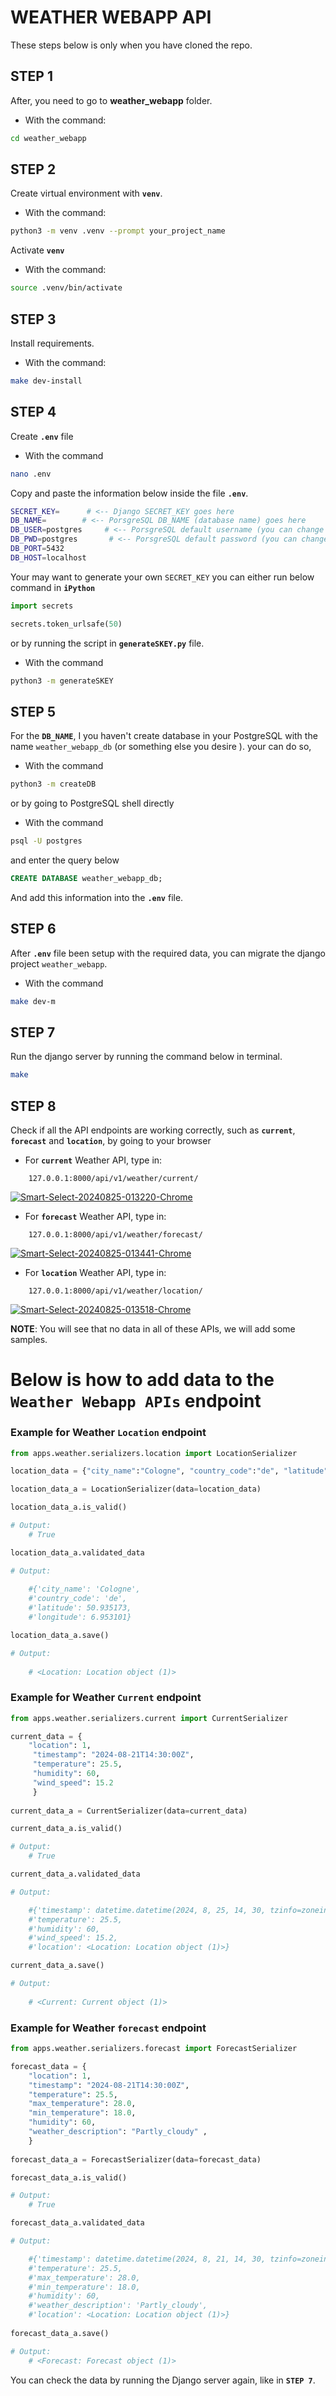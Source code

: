 # WEATHER WEBAPP API

These steps below is only when you have cloned the repo.

## **STEP 1**

After, you need to go to  **weather_webapp** folder.

- With the command:

```bash
cd weather_webapp
```

## **STEP 2**

Create virtual environment with **`venv`**.

- With the command:
```bash
python3 -m venv .venv --prompt your_project_name
```

Activate **`venv`**

- With the command:

```bash
source .venv/bin/activate
```

## **STEP 3**

Install requirements.

- With the command:

```bash
make dev-install
```


## **STEP 4**

Create **`.env`** file

- With the command

```bash
nano .env
```
Copy and paste the information below inside the file **`.env`**.

```bash
SECRET_KEY=      # <-- Django SECRET_KEY goes here
DB_NAME=        # <-- PorsgreSQL DB_NAME (database name) goes here
DB_USER=postgres     # <-- PorsgreSQL default username (you can change it however you want) 
DB_PWD=postgres       # <-- PorsgreSQL default password (you can change it however you want) 
DB_PORT=5432
DB_HOST=localhost
```
Your may  want to generate your own `SECRET_KEY` you can either run below command in **`iPython`**

```py
import secrets

secrets.token_urlsafe(50)
```

or by running the script in **`generateSKEY.py`** file.

- With the command 

```bash
python3 -m generateSKEY
```

## **STEP 5**

For the **`DB_NAME`**, I you haven't create database in your PostgreSQL with the name `weather_webapp_db` (or something else you desire ).
your can do so,

- With the command

```bash
python3 -m createDB
```

or by going to PostgreSQL shell directly

- With the command

```bash
psql -U postgres
```

 and enter the query below

```sql
CREATE DATABASE weather_webapp_db;
```

And add this information into the **`.env`** file.

## **STEP 6**

After **`.env`** file been setup with the required data, you can migrate the django  project `weather_webapp`.

- With the command

```bash
make dev-m
```

## **STEP 7**

Run the django server by running the command below in terminal.

```bash
make
```

## **STEP 8**

Check if all the API endpoints are working correctly, such as **`current`**, **`forecast`** and **`location`**, by going to your browser


- For **`current`** Weather API, type in:
```
	127.0.0.1:8000/api/v1/weather/current/
```
<a href="https://ibb.co/Kztshdh"><img src="https://i.ibb.co/dJNpMFM/Smart-Select-20240825-013220-Chrome.jpg" alt="Smart-Select-20240825-013220-Chrome" border="0"></a>

- For **`forecast`** Weather API, type in:
```
	127.0.0.1:8000/api/v1/weather/forecast/
```
<a href="https://ibb.co/18XLTHc"><img src="https://i.ibb.co/HnPVqmZ/Smart-Select-20240825-013441-Chrome.jpg" alt="Smart-Select-20240825-013441-Chrome" border="0"></a>

- For **`location`** Weather API, type in:
```
	127.0.0.1:8000/api/v1/weather/location/ 
```
<a href="https://ibb.co/vj7N98Q"><img src="https://i.ibb.co/qrtH6wW/Smart-Select-20240825-013518-Chrome.jpg" alt="Smart-Select-20240825-013518-Chrome" border="0"></a>	


**NOTE**: You will see that no data in all of these APIs, we will  add some samples.

# **Below is how to add data to the `Weather Webapp APIs` endpoint**

### **Example for Weather `Location` endpoint**
```py
from apps.weather.serializers.location import LocationSerializer

location_data = {"city_name":"Cologne", "country_code":"de", "latitude":50.935173, "longitude":6.953101}

location_data_a = LocationSerializer(data=location_data)

location_data_a.is_valid()

# Output:
	# True

location_data_a.validated_data

# Output:
	
	#{'city_name': 'Cologne',
 	#'country_code': 'de',
 	#'latitude': 50.935173,
 	#'longitude': 6.953101}

location_data_a.save()

# Output:
	
	# <Location: Location object (1)>

```	
### **Example for Weather `Current` endpoint**

```py
from apps.weather.serializers.current import CurrentSerializer

current_data = {
    "location": 1,
     "timestamp": "2024-08-21T14:30:00Z",
     "temperature": 25.5,
     "humidity": 60,
     "wind_speed": 15.2
     }
     
current_data_a = CurrentSerializer(data=current_data)

current_data_a.is_valid()

# Output: 
	# True

current_data_a.validated_data

# Output:

	#{'timestamp': datetime.datetime(2024, 8, 25, 14, 30, tzinfo=zoneinfo.ZoneInfo(key='UTC')),
 	#'temperature': 25.5,
 	#'humidity': 60,
 	#'wind_speed': 15.2,
 	#'location': <Location: Location object (1)>}

current_data_a.save()

# Output:
	
	# <Current: Current object (1)>
```

### **Example for Weather `forecast` endpoint**

```py
from apps.weather.serializers.forecast import ForecastSerializer

forecast_data = {
    "location": 1,
    "timestamp": "2024-08-21T14:30:00Z",
    "temperature": 25.5,
    "max_temperature": 28.0,
    "min_temperature": 18.0,
    "humidity": 60,
    "weather_description": "Partly_cloudy" ,
    }
    
forecast_data_a = ForecastSerializer(data=forecast_data)

forecast_data_a.is_valid()

# Output: 
	# True

forecast_data_a.validated_data

# Output:

	#{'timestamp': datetime.datetime(2024, 8, 21, 14, 30, tzinfo=zoneinfo.ZoneInfo(key='UTC')),
 	#'temperature': 25.5,
 	#'max_temperature': 28.0,
 	#'min_temperature': 18.0,
 	#'humidity': 60,
 	#'weather_description': 'Partly_cloudy',
 	#'location': <Location: Location object (1)>}
	
forecast_data_a.save()

# Output: 
	# <Forecast: Forecast object (1)>
```	
	
You can check the data by running the Django server again, like in **`STEP 7`**.
